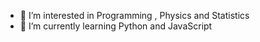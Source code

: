 - 👀 I’m interested in Programming , Physics and Statistics 
- 🌱 I’m currently learning Python and JavaScript


<!---
ouma12345678/ouma12345678 is a ✨ special ✨ repository because its `README.md` (this file) appears on your GitHub profile.
You can click the Preview link to take a look at your changes.
--->
